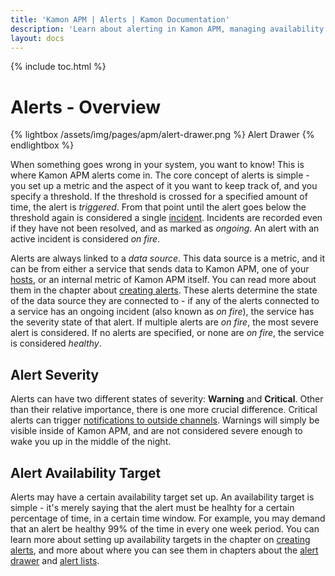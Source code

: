 ```yaml
---
title: 'Kamon APM | Alerts | Kamon Documentation'
description: 'Learn about alerting in Kamon APM, managing availability targets, and setting up notifications so you never miss a production incident again'
layout: docs
---
```


{% include toc.html %}

Alerts - Overview
=================

{% lightbox /assets/img/pages/apm/alert-drawer.png %}
Alert Drawer
{% endlightbox %}

When something goes wrong in your system, you want to know! This is where Kamon APM alerts come in. The core concept of alerts is simple - you set up a metric and the aspect of it you want to keep track of, and you specify a threshold. If the threshold is crossed for a specified amount of time, the alert is *triggered*. From that point until the alert goes below the threshold again is considered a single [incident]. Incidents are recorded even if they have not been resolved, and as marked as *ongoing*. An alert with an active incident is considered *on fire*.

Alerts are always linked to a *data source*. This data source is a metric, and it can be from either a service that sends data to Kamon APM, one of your [hosts], or an internal metric of Kamon APM itself. You can read more about them in the chapter about [creating alerts]. These alerts determine the state of the data source they are connected to - if any of the alerts connected to a service has an ongoing incident (also known as *on fire*), the service has the severity state of that alert. If multiple alerts are *on fire*, the most severe alert is considered. If no alerts are specified, or none are *on fire*, the service is considered *healthy*.

Alert Severity
---------------

Alerts can have two different states of severity: **Warning** and **Critical**. Other than their relative importance, there is one more crucial difference. Critical alerts can trigger [notifications to outside channels]. Warnings will simply be visible inside of Kamon APM, and are not considered severe enough to wake you up in the middle of the night.

Alert Availability Target
--------------------------

Alerts may have a certain availability target set up. An availability target is simple - it's merely saying that the alert must be healhty for a certain percentage of time, in a certain time window. For example, you may demand that an alert be healthy 99% of the time in every one week period. You can learn more about setting up availability targets in the chapter on [creating alerts], and more about where you can see them in chapters about the [alert drawer] and [alert lists].

[incident]: ../incidents/
[hosts]: ../../hosts/host-monitor/
[creating alerts]: ../create-edit/
[notifications to outside channels]: ../channels/
[alert drawer]: ../alert-drawer/
[alert lists]: ../alert-list/

